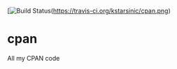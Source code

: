 [![Build Status](https://travis-ci.org/kstarsinic/cpan.png)(https://travis-ci.org/kstarsinic/cpan.png)

cpan
====

All my CPAN code

